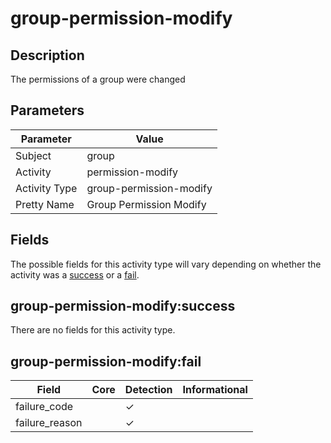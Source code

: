 group-permission-modify
=======================

Description
-----------
The permissions of a group were changed

Parameters
----------
| Parameter     | Value                   |
| ------------- | ----------------------- |
| Subject       | group                   |
| Activity      | permission-modify       |
| Activity Type | group-permission-modify |
| Pretty Name   | Group Permission Modify |


Fields
------

The possible fields for this activity type will vary depending on whether the activity was a [success](#group-permission-modifysuccess) or a [fail](#group-permission-modifyfail).


group-permission-modify:success
-------------------------------

There are no fields for this activity type.


group-permission-modify:fail
----------------------------

| Field          | Core | Detection | Informational |
| -------------- | ---- | --------- | ------------- |
| failure_code   |      | &#10003;  |               |
| failure_reason |      | &#10003;  |               |
